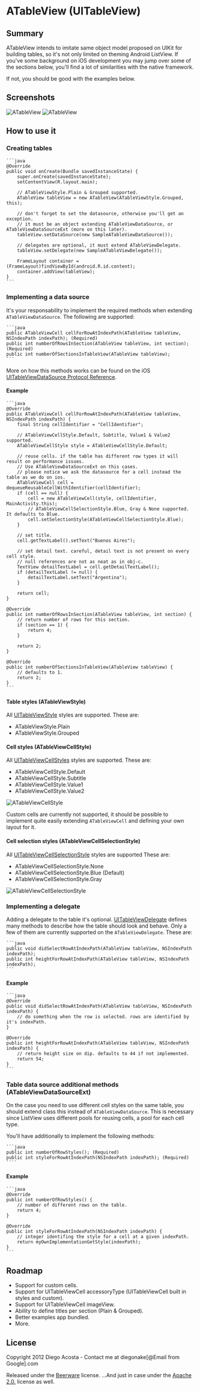 # ATableView (UITableView)

## Summary

ATableView intends to imitate same object model proposed on UIKit for building tables, so it's not only limited on theming Android ListView. If you've some background on iOS development you may jump over some of the sections below, you'll find a lot of similarities with the native framework.

If not, you should be good with the examples below.

## Screenshots

![ATableView](http://oi47.tinypic.com/dwx43p.jpg)
![ATableView](http://oi50.tinypic.com/v5y6ad.jpg)

## How to use it

### Creating tables
    
    ```java
    @Override
    public void onCreate(Bundle savedInstanceState) {
        super.onCreate(savedInstanceState);
        setContentView(R.layout.main);
        
        // ATableViewStyle.Plain & Grouped supported.
        ATableView tableView = new ATableView(ATableViewStyle.Grouped, this);
        
        // don't forget to set the datasource, otherwise you'll get an exception.
        // it must be an object extending ATableViewDataSource, or ATableViewDataSourceExt (more on this later).
        tableView.setDataSource(new SampleATableViewDataSource());
        
        // delegates are optional, it must extend ATableViewDelegate.
        tableView.setDelegate(new SampleATableViewDelegate());
        
        FrameLayout container = (FrameLayout)findViewById(android.R.id.content);
        container.addView(tableView);
    }
    ```
    
### Implementing a data source

It's your responsability to implement the required methods when extending `ATableViewDataSource`. The following are supported:

    ```java
    public ATableViewCell cellForRowAtIndexPath(ATableView tableView, NSIndexPath indexPath); (Required)
    public int numberOfRowsInSection(ATableView tableView, int section); (Required)
    public int numberOfSectionsInTableView(ATableView tableView);
    ```

More on how this methods works can be found on the iOS [UITableViewDataSource Protocol Reference](http://developer.apple.com/library/ios/#documentation/uikit/reference/UITableViewDataSource_Protocol/Reference/Reference.html).

#### Example

    ```java
    @Override
    public ATableViewCell cellForRowAtIndexPath(ATableView tableView, NSIndexPath indexPath) {
        final String cellIdentifier = "CellIdentifier";
        
        // ATableViewCellStyle.Default, Subtitle, Value1 & Value2 supported.
        ATableViewCellStyle style = ATableViewCellStyle.Default;
        
        // reuse cells. if the table has different row types it will result on performance issues.
        // Use ATableViewDataSourceExt on this cases.
        // please notice we ask the datasource for a cell instead the table as we do on ios.
        ATableViewCell cell = dequeueReusableCellWithIdentifier(cellIdentifier);
        if (cell == null) {
            cell = new ATableViewCell(style, cellIdentifier, MainActivity.this);
            // ATableViewCellSelectionStyle.Blue, Gray & None supported. It defaults to Blue.
            cell.setSelectionStyle(ATableViewCellSelectionStyle.Blue);
        }
        
        // set title.
        cell.getTextLabel().setText("Buenos Aires");
        
        // set detail text. careful, detail text is not present on every cell style.
        // null references are not as neat as in obj-c.
        TextView detailTextLabel = cell.getDetailTextLabel();
        if (detailTextLabel != null) {
            detailTextLabel.setText("Argentina");
        }
    		
        return cell;
    }
    
    @Override
    public int numberOfRowsInSection(ATableView tableView, int section) {
        // return number of rows for this section.
        if (section == 1) {
            return 4;
        }
        
        return 2;
    }
    
    @Override
    public int numberOfSectionsInTableView(ATableView tableView) {
        // defaults to 1.
        return 2;
    }
    ```

#### Table styles (ATableViewStyle)

All [UITableViewStyle](http://developer.apple.com/library/ios/#documentation/UIKit/Reference/UITableView_Class/Reference/Reference.html#//apple_ref/c/tdef/UITableViewStyle) styles are supported. These are:

* ATableViewStyle.Plain
* ATableViewStyle.Grouped

#### Cell styles (ATableViewCellStyle)

All [UITableViewCellStyles](http://developer.apple.com/library/ios/#documentation/uikit/reference/UITableViewCell_Class/Reference/Reference.html#//apple_ref/c/tdef/UITableViewCellStyle) styles are supported. These are:

* ATableViewCellStyle.Default
* ATableViewCellStyle.Subtitle
* ATableViewCellStyle.Value1
* ATableViewCellStyle.Value2

![ATableViewCellStyle](http://oi45.tinypic.com/auyv8.jpg)

Custom cells are currently not supported, it should be possible to implement quite easily extending `ATableViewCell` and defining your own layout for it.

#### Cell selection styles (ATableViewCellSelectionStyle)

All [UITableViewCellSelectionStyle](http://developer.apple.com/library/ios/#documentation/uikit/reference/UITableViewCell_Class/Reference/Reference.html#//apple_ref/doc/c_ref/UITableViewCellSelectionStyle) styles are supported These are:

* ATableViewCellSelectionStyle.None
* ATableViewCellSelectionStyle.Blue (Default)
* ATableViewCellSelectionStyle.Gray

![ATableViewCellSelectionStyle](http://oi47.tinypic.com/2l8c2e8.jpg)

### Implementing a delegate

Adding a delegate to the table it's optional. [UITableViewDelegate](http://developer.apple.com/library/ios/#documentation/UIKit/Reference/UITableViewDelegate_Protocol/Reference/Reference.html) defines many methods to describe how the table should look and behave. Only a few of them are currently supported on the `ATableViewDelegate`. These are:

    ```java
    public void didSelectRowAtIndexPath(ATableView tableView, NSIndexPath indexPath);
    public int heightForRowAtIndexPath(ATableView tableView, NSIndexPath indexPath);
    ```
    
#### Example

    ```java
    @Override
    public void didSelectRowAtIndexPath(ATableView tableView, NSIndexPath indexPath) {
        // do something when the row is selected. rows are identified by it's indexPath.    
    }
		
    @Override
    public int heightForRowAtIndexPath(ATableView tableView, NSIndexPath indexPath) {
        // return height size on dip. defaults to 44 if not implemented.
        return 54;
    }
    ```
    
### Table data source additional methods (ATableViewDataSourceExt)

On the case you need to use different cell styles on the same table, you should extend class this instead of `ATableViewDataSource`. This is necessary since ListView uses different pools for reusing cells, a pool for each cell type.

You'll have additionally to implement the following methods:

    ```java
    public int numberOfRowStyles(); (Required)
    public int styleForRowAtIndexPath(NSIndexPath indexPath); (Required)
    ````

#### Example

    ```java
    @Override
    public int numberOfRowStyles() {
        // number of different rows on the table.
        return 4;
    }
    
    @Override
    public int styleForRowAtIndexPath(NSIndexPath indexPath) {
        // integer identifing the style for a cell at a given indexPath.
        return myOwnImplementationGetStyle(indexPath);
    }
    ```

## Roadmap

* Support for custom cells.
* Support for UITableViewCell accessoryType (UITableViewCell built in styles and custom).
* Support for UITableViewCell imageView.
* Ability to define titles per section (Plain & Grouped).
* Better examples app bundled.
* More.

## License

Copyright 2012 Diego Acosta - Contact me at diegonake[@Email from Google].com

Released under the [Beerware](http://en.wikipedia.org/wiki/Beerware) license. ...And just in case under the [Apache 2.0.](http://www.apache.org/licenses/LICENSE-2.0.html) license as well.